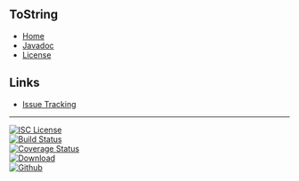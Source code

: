 ## ToString
- [Home]()
- [Javadoc](docs/javadoc)
- [License](#docs/LICENSE)

## Links
- [Issue Tracking](https://github.com/nwillc/jdk8-tostring/issues)

--------
[![ISC License](https://img.shields.io/badge/license-ISC-green.svg?style=flat)](https://tldrlegal.com/license/-isc-license)
<br/>
[![Build Status](https://travis-ci.org/nwillc/jdk8-tostring.svg?branch=master)](https://travis-ci.org/nwillc/jdk8-tostring)
<br/>
[![Coverage Status](http://shields-nwillc.rhcloud.com/shield/codecov?path=github/nwillc&package=jdk8-tostring)](http://shields-nwillc.rhcloud.com/homepage/codecov?path=github/nwillc&package=jdk8-tostring)
<br/>
[![Download](http://shields-nwillc.rhcloud.com/shield/jcenter?group=com.github.nwillc&package=ToString)](http://shields-nwillc.rhcloud.com/homepage/jcenter?group=com.github.nwillc&package=ToString&path=nwillc/maven/jdk8-tostring)
<br/>
[![Github](http://shields-nwillc.rhcloud.com/shield/github)](http://shields-nwillc.rhcloud.com/homepage/github?path=nwillc&package=jdk8-tostring)

